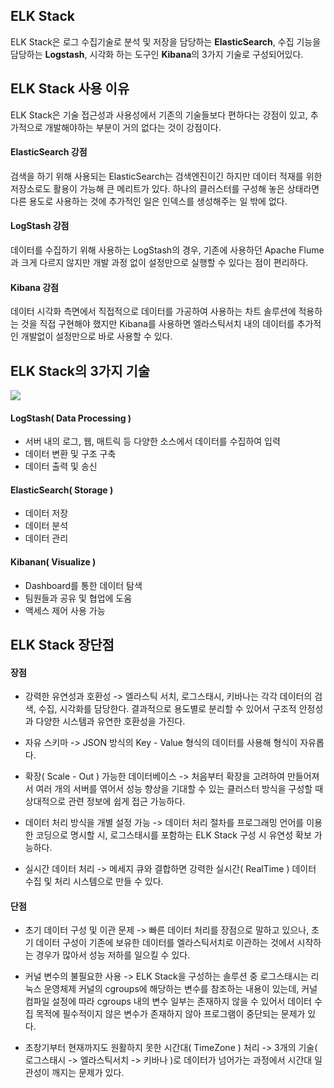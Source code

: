 ## ELK Stack
ELK Stack은 로그 수집기술로 분석 및 저장을 담당하는 **ElasticSearch**, 수집 기능을 담당하는 **Logstash**, 시각화 하는 도구인 **Kibana**의 3가지 기술로 구성되어있다.

## ELK Stack 사용 이유
ELK Stack은 기술 접근성과 사용성에서 기존의 기술들보다 편하다는 강점이 있고, 추가적으로 개발해야하는 부분이 거의 없다는 것이 강점이다.

#### ElasticSearch 강점
검색을 하기 위해 사용되는 ElasticSearch는 검색엔진이긴 하지만 데이터 적재를 위한 저장소로도 활용이 가능해 큰 메리트가 있다.
하나의 클러스터를 구성해 놓은 상태라면 다른 용도로 사용하는 것에 추가적인 일은 인덱스를 생성해주는 일 밖에 없다.

#### LogStash 강점
데이터를 수집하기 위해 사용하는 LogStash의 경우, 기존에 사용하던 Apache Flume과 크게 다르지 않지만 개발 과정 없이 설정만으로 실행할 수 있다는 점이 편리하다.

#### Kibana 강점
데이터 시각화 측면에서 직접적으로 데이터를 가공하여 사용하는 차트 솔루션에 적용하는 것을 직접 구현해야 했지만 Kibana를 사용하면 엘라스틱서치 내의 데이터를 추가적인 개발없이 설정만으로 바로 사용할 수 있다.


## ELK Stack의 3가지 기술
![](https://velog.velcdn.com/images/dymnam/post/9ce75f0d-3ad5-4db8-b738-6f4be7fe18c8/image.png)
#### LogStash( Data Processing )
- 서버 내의 로그, 웹, 매트릭 등 다양한 소스에서 데이터를 수집하여 입력
- 데이터 변환 및 구조 구축
- 데이터 출력 및 송신

#### ElasticSearch( Storage )
- 데이터 저장
- 데이터 분석
- 데이터 관리

#### Kibanan( Visualize )
- Dashboard를 통한 데이터 탐색
- 팀원들과 공유 및 협업에 도움
- 액세스 제어 사용 가능

## ELK Stack 장단점
#### 장점
- 강력한 유연성과 호환성
-> 엘라스틱 서치, 로그스태시, 키바나는 각각 데이터의 검색, 수집, 시각화를 담당한다. 결과적으로 용도별로 분리할 수 있어서 구조적 안정성과 다양한 시스템과 유연한 호환성을 가진다.

- 자유 스키마
-> JSON 방식의 Key - Value 형식의 데이터를 사용해 형식이 자유롭다.

- 확장( Scale - Out ) 가능한 데이터베이스
-> 처음부터 확장을 고려하여 만들어져서 여러 개의 서버를 엮어서 성능 향상을 기대할 수 있는 클러스터 방식을 구성할 때 상대적으로 관련 정보에 쉽게 접근 가능하다.

- 데이터 처리 방식을 개별 설정 가능
-> 데이터 처리 절차를 프로그래밍 언어를 이용한 코딩으로 명시할 시, 로그스태시를 포함하는 ELK Stack 구성 시 유연성 확보 가능하다.

- 실시간 데이터 처리
-> 메세지 큐와 결합하면 강력한 실시간( RealTime ) 데이터 수집 및 처리 시스템으로 만들 수 있다.

#### 단점
- 초기 데이터 구성 및 이관 문제
-> 빠른 데이터 처리를 장점으로 말하고 있으나, 초기 데이터 구성이 기존에 보유한 데이터를 엘라스틱서치로 이관하는 것에서 시작하는 경우가 많아서 성능 저하를 일으킬 수 있다.

- 커널 변수의 불필요한 사용
-> ELK Stack을 구성하는 솔루션 중 로그스태시는 리눅스 운영체제 커널의 cgroups에 해당하는 변수를 참조하는 내용이 있는데, 커널 컴파일 설정에 따라 cgroups 내의 변수 일부는 존재하지 않을 수 있어서 데이터 수집 목적에 필수적이지 않은 변수가 존재하지 않아 프로그램이 중단되는 문제가 있다.

- 초창기부터 현재까지도 원활하지 못한 시간대( TimeZone ) 처리
-> 3개의 기술( 로그스태시 -> 엘라스틱서치 -> 키바나 )로 데이터가 넘어가는 과정에서 시간대 일관성이 깨지는 문제가 있다.
